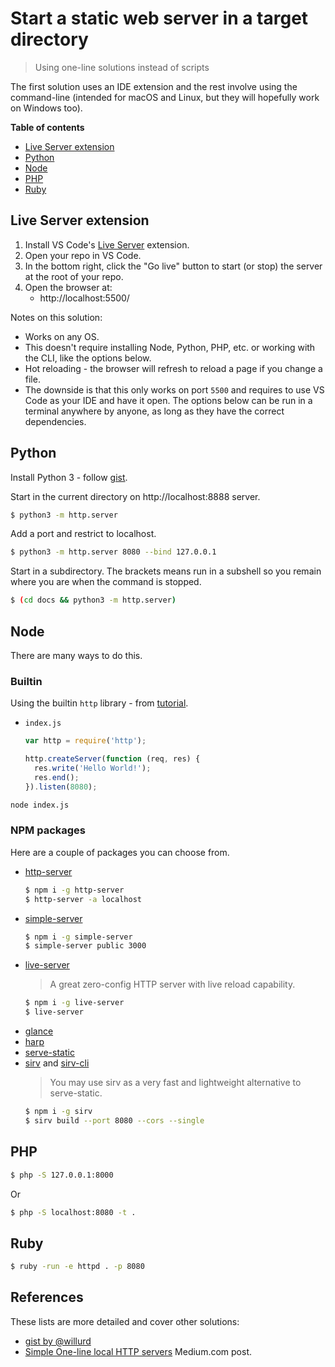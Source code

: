 # Start a static web server in a target directory
> Using one-line solutions instead of scripts

The first solution uses an IDE extension and the rest involve using the command-line (intended for macOS and Linux, but they will hopefully work on Windows too).

**Table of contents**

- [Live Server extension](#live-server-extension)
- [Python](#python)
- [Node](#node)
- [PHP](#php)
- [Ruby](#ruby)


## Live Server extension

1. Install VS Code's [Live Server](https://marketplace.visualstudio.com/items?itemName=ritwickdey.LiveServer) extension.
2. Open your repo in VS Code.
3. In the bottom right, click the "Go live" button to start (or stop) the server at the root of your repo.
4. Open the browser at:
    - http://localhost:5500/

Notes on this solution:

- Works on any OS.
- This doesn't require installing Node, Python, PHP, etc. or working with the CLI, like the options below. 
- Hot reloading - the browser will refresh to reload a page if you change a file.
- The downside is that this only works on port `5500` and requires to use VS Code as your IDE and have it open. The options below can be run in a terminal anywhere by anyone, as long as they have the correct dependencies.


## Python

Install Python 3 - follow [gist](https://gist.github.com/MichaelCurrin/57caae30bd7b0991098e9804a9494c23).

Start in the current directory on http://localhost:8888 server.

```sh
$ python3 -m http.server
```

Add a port and restrict to localhost.

```sh
$ python3 -m http.server 8080 --bind 127.0.0.1
```
   
Start in a subdirectory. The brackets means run in a subshell so you remain where you are when the command is stopped.

```sh
$ (cd docs && python3 -m http.server)
```


## Node

There are many ways to do this.

### Builtin

Using the builtin `http` library - from [tutorial](https://www.w3schools.com/nodejs/nodejs_http.asp).

- `index.js`
    ```js
    var http = require('http');

    http.createServer(function (req, res) {
      res.write('Hello World!');
      res.end();
    }).listen(8080); 
    ```

```sh
node index.js
```

### NPM packages

Here are a couple of packages you can choose from.

- [http-server](https://www.npmjs.com/package/http-server)
    ```sh
    $ npm i -g http-server
    $ http-server -a localhost
    ```
- [simple-server](https://www.npmjs.com/package/simple-server)
    ```sh
    $ npm i -g simple-server
    $ simple-server public 3000
    ```
- [live-server](https://www.npmjs.com/package/live-server)
    > A great zero-config HTTP server with live reload capability.
    ```sh
    $ npm i -g live-server
    $ live-server
    ```
- [glance](https://www.npmjs.org/package/glance)
- [harp](http://harpjs.com/)
- [serve-static](https://www.npmjs.com/package/serve-static)
- [sirv](https://www.npmjs.com/package/sirv) and [sirv-cli](https://github.com/lukeed/sirv/tree/master/packages/sirv-cli)
    > You may use sirv as a very fast and lightweight alternative to serve-static.
    ```sh
    $ npm i -g sirv
    $ sirv build --port 8080 --cors --single
    ```


## PHP

```sh
$ php -S 127.0.0.1:8000
```

Or

```sh
$ php -S localhost:8080 -t .
```


## Ruby

```sh
$ ruby -run -e httpd . -p 8080
```


## References

These lists are more detailed and cover other solutions:

- [gist by @willurd](https://gist.github.com/willurd/5720255)
- [Simple One-line local HTTP servers](https://medium.com/sweetmeat/simple-one-line-local-http-servers-8adb57d93ec3) Medium.com post.
